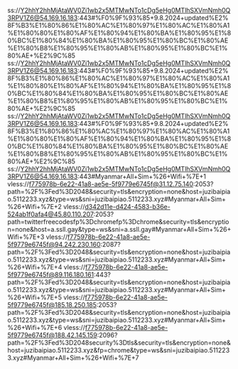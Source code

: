 ss://Y2hhY2hhMjAtaWV0Zi1wb2x5MTMwNTo1cDg5eHg0MTlhSXVmNmh0Q3RPV1Z6@54.169.16.183:443#%F0%9F%93%85+9.8.2024+updated%E2%8F%B3%E1%80%86%E1%80%AC%E1%80%97%E1%80%AC%E1%80%A1%E1%80%80%E1%80%AF%E1%80%94%E1%80%BA%E1%80%95%E1%80%BC%E1%80%84%E1%80%BA%E1%80%95%E1%80%BC%E1%80%AE%E1%80%B8%E1%80%95%E1%80%AB%E1%80%95%E1%80%BC%E1%80%AE+%E2%9C%85
ss://Y2hhY2hhMjAtaWV0Zi1wb2x5MTMwNTo1cDg5eHg0MTlhSXVmNmh0Q3RPV1Z6@54.169.16.183:443#%F0%9F%93%85+9.8.2024+updated%E2%8F%B3%E1%80%86%E1%80%AC%E1%80%97%E1%80%AC%E1%80%A1%E1%80%80%E1%80%AF%E1%80%94%E1%80%BA%E1%80%95%E1%80%BC%E1%80%84%E1%80%BA%E1%80%95%E1%80%BC%E1%80%AE%E1%80%B8%E1%80%95%E1%80%AB%E1%80%95%E1%80%BC%E1%80%AE+%E2%9C%85
ss://Y2hhY2hhMjAtaWV0Zi1wb2x5MTMwNTo1cDg5eHg0MTlhSXVmNmh0Q3RPV1Z6@54.169.16.183:443#%F0%9F%93%85+9.8.2024+updated%E2%8F%B3%E1%80%86%E1%80%AC%E1%80%97%E1%80%AC%E1%80%A1%E1%80%80%E1%80%AF%E1%80%94%E1%80%BA%E1%80%95%E1%80%BC%E1%80%84%E1%80%BA%E1%80%95%E1%80%BC%E1%80%AE%E1%80%B8%E1%80%95%E1%80%AB%E1%80%95%E1%80%BC%E1%80%AE+%E2%9C%85
ss://Y2hhY2hhMjAtaWV0Zi1wb2x5MTMwNTo1cDg5eHg0MTlhSXVmNmh0Q3RPV1Z6@54.169.16.183:443#Myanmar+All+Sim+%26+Wifi+%7E+1
vless://f775978b-6e22-41a8-ae5e-5f9779e6745f@31.12.75.140:2053?path=%2F%3Fed%3D2048&security=tls&encryption=none&host=juzibaipiao.5112233.xyz&type=ws&sni=juzibaipiao.5112233.xyz#Myanmar+All+Sim+%26+Wifi+%7E+2
vless://d342d11e-d424-4583-b36e-524ab1f0afa4@45.80.110.207:2053?path=twitterfreecodesfp%3Dchromefp%3Dchrome&security=tls&encryption=none&host=a.ssll.gay&type=ws&sni=a.ssll.gay#Myanmar+All+Sim+%26+Wifi+%7E+3
vless://f775978b-6e22-41a8-ae5e-5f9779e6745f@94.242.230.160:2087?path=%2F%3Fed%3D2048&security=tls&encryption=none&host=juzibaipiao.5112233.xyz&type=ws&sni=juzibaipiao.5112233.xyz#Myanmar+All+Sim+%26+Wifi+%7E+4
vless://f775978b-6e22-41a8-ae5e-5f9779e6745f@89.116.180.161:443?path=%2F%3Fed%3D2048&security=tls&encryption=none&host=juzibaipiao.5112233.xyz&type=ws&sni=juzibaipiao.5112233.xyz#Myanmar+All+Sim+%26+Wifi+%7E+5
vless://f775978b-6e22-41a8-ae5e-5f9779e6745f@185.18.250.185:2053?path=%2F%3Fed%3D2048&security=tls&encryption=none&host=juzibaipiao.5112233.xyz&type=ws&sni=juzibaipiao.5112233.xyz#Myanmar+All+Sim+%26+Wifi+%7E+6
vless://f775978b-6e22-41a8-ae5e-5f9779e6745f@188.42.145.159:2096?path=%2F%3Fed%3D2048security%3Dtls&security=tls&encryption=none&host=juzibaipiao.5112233.xyz&fp=chrome&type=ws&sni=juzibaipiao.5112233.xyz#Myanmar+All+Sim+%26+Wifi+%7E+7
